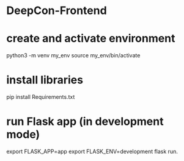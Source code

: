 # DeepCon-Frontend

# create and activate environment
python3 -m venv my_env
source my_env/bin/activate

# install libraries
pip install Requirements.txt

# run Flask app (in development mode)
export FLASK_APP=app
export FLASK_ENV=development
flask run.
